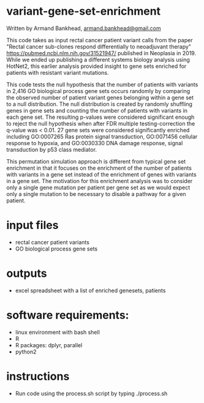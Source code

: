 # variant-gene-set-enrichment
Written by Armand Bankhead, armand.bankhead@gmail.com

This code takes as input rectal cancer patient variant calls from the paper "Rectal cancer sub-clones respond differentially to neoadjuvant therapy" https://pubmed.ncbi.nlm.nih.gov/31521947/ published in Neoplasia in 2019.  While we ended up publishing a different systems biology analysis using HotNet2, this earlier analysis provided insight to gene sets enriched for patients with resistant variant mutations.  

This code tests the null hypothesis that the number of patients with variants in 2,416 GO biological process gene sets occurs randomly by comparing the observed number of patient variant genes belonging within a gene set to a null distribution.  The null distribution is created by randomly shuffling genes in gene sets and counting the number of patients with variants in each gene set.  The resulting p-values were considered significant enough to reject the null hypothesis when after FDR multiple testing-correction the q-value was < 0.01.  27 gene sets were considered significantly enriched including GO:0007265 Ras protein signal transduction, GO:0071456 cellular response to hypoxia, and GO:0030330 DNA damage response, signal transduction by p53 class mediator.  

This permutation simulation approach is different from typical gene set enrichment in that it focuses on the enrichment of the number of patients with variants in a gene set instead of the enrichment of genes with variants in a gene set.  The motivation for this enrichment analysis was to consider only a single gene mutation per patient per gene set as we would expect only a single mutation to be necessary to disable a pathway for a given patient.

# input files
- rectal cancer patient variants
- GO biological process gene sets

# outputs
- excel spreadsheet with a list of enriched genesets, patients

# software requirements:
- linux environment with bash shell
- R
- R packages: dplyr, parallel
- python2 

# instructions
- Run code using the process.sh script by typing ./process.sh
